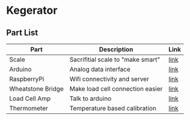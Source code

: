 # Kegerator


## Part List

| Part      | Description | Link |
| ----------- | ----------- | ----------- |
| Scale       | Sacrifitial scale to "make smart" |[link](https://www.amazon.com/gp/product/B07RV6X8LZ/ref=ppx_yo_dt_b_asin_title_o01_s00?ie=UTF8&psc=1)|
| Arduino       | Analog data interface|[link](https://www.adafruit.com/product/2590)|
| RaspberryPi       | Wifi connectivity and server |[link](https://www.adafruit.com/product/3400)|
| Wheatstone Bridge       | Make load cell connection easier |[link](https://www.sparkfun.com/products/13878)|
| Load Cell Amp       | Talk to arduino|[link](https://www.sparkfun.com/products/13879)|
| Thermometer      | Temperature based calibration|[link](https://www.sparkfun.com/products/245)|